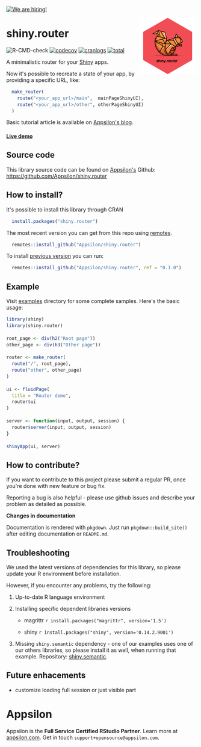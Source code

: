 <a href = "https://appsilon.com/careers/" target="_blank"><img src="http://d2v95fjda94ghc.cloudfront.net/hiring.png" alt="We are hiring!"/></a>


<img src="man/figures/shiny.router.png" align="right" alt="" width="150" />

shiny.router
============

<!-- badges: start -->
![R-CMD-check](https://github.com/Appsilon/shiny.router/workflows/R-CMD-check/badge.svg)
[![codecov](https://codecov.io/gh/Appsilon/shiny.router/branch/master/graph/badge.svg)](https://codecov.io/gh/Appsilon/shiny.router)
[![cranlogs](https://cranlogs.r-pkg.org/badges/shiny.router)](https://CRAN.R-project.org/package=shiny.router)
[![total](https://cranlogs.r-pkg.org/badges/grand-total/shiny.router)](https://CRAN.R-project.org/package=shiny.router)
<!-- badges: end -->

A minimalistic router for your [Shiny](https://shiny.rstudio.com/) apps.

Now it's possible to recreate a state of your app, by providing a specific URL, like:

```r
  make_router(
    route("<your_app_url>/main",  mainPageShinyUI),
    route("<your_app_url>/other", otherPageShinyUI)
  )
```

<!-- TODO We would like to have a nice graphic explaning routing mechanism -->

Basic tutorial article is available on [Appsilon's blog](https://appsilon.com/shiny-router-package/).


<h4><a href="https://demo.appsilon.ai/apps/router2/" target="_blank">Live demo</a> </h4>


Source code
-----------

This library source code can be found on [Appsilon's](https://appsilon.com) Github: https://github.com/Appsilon/shiny.router

How to install?
---------------

It's possible to install this library through CRAN

```r
  install.packages("shiny.router")
```

The most recent version you can get from this repo using [remotes](https://github.com/r-lib/remotes).

```r
  remotes::install_github("Appsilon/shiny.router")
```

To install [previous version](https://github.com/Appsilon/shiny.router/blob/master/CHANGELOG.md) you can run:

```r
  remotes::install_github("Appsilon/shiny.router", ref = "0.1.0")
```

Example
-------

Visit [examples](https://github.com/Appsilon/shiny.router/tree/master/examples) directory for some complete samples. Here's the basic usage:

```r
library(shiny)
library(shiny.router)

root_page <- div(h2("Root page"))
other_page <- div(h3("Other page"))

router <- make_router(
  route("/", root_page),
  route("other", other_page)
)

ui <- fluidPage(
  title = "Router demo",
  router$ui
)

server <- function(input, output, session) {
  router$server(input, output, session)
}

shinyApp(ui, server)
```

How to contribute?
------------------

If you want to contribute to this project please submit a regular PR, once you're done with new feature or bug fix.

Reporting a bug is also helpful - please use github issues and describe your problem as detailed as possible.

**Changes in documentation**

Documentation is rendered with `pkgdown`. Just run `pkgdown::build_site()` after editing documentation or `README.md`.

Troubleshooting
---------------

We used the latest versions of dependencies for this library, so please update your R environment before installation.

However, if you encounter any problems, try the following:

1.  Up-to-date R language environment
2.  Installing specific dependent libraries versions
    -   magrittr
            ```r
            install.packages("magrittr", version='1.5')
            ```

    -   shiny
            ```r
            install.packages("shiny", version='0.14.2.9001')
            ```

3.  Missing `shiny.semantic` dependency - one of our examples uses one of our others libraries, so please install it as well, when running that example. Repository: [shiny.semantic](https://github.com/Appsilon/shiny.semantic).

Future enhacements
------------------

- customize loading full session or just visible part

Appsilon
========

<img src="https://avatars0.githubusercontent.com/u/6096772" align="right" alt="" width="6%" />

Appsilon is the **Full Service Certified RStudio Partner**. Learn more
at [appsilon.com](https://appsilon.com). Get in touch `support+opensource@appsilon.com`.
